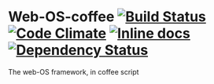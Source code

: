 # Web-OS-coffee [![Build Status](https://travis-ci.org/Gum-Joe/Web-OS-coffee.svg?branch=master)](https://travis-ci.org/Gum-Joe/Web-OS-coffee) [![Code Climate](https://codeclimate.com/github/Gum-Joe/Web-OS-coffee/badges/gpa.svg)](https://codeclimate.com/github/Gum-Joe/Web-OS-coffee) [![Inline docs](http://inch-ci.org/github/Gum-Joe/Web-OS-coffee.svg?branch=master)](http://inch-ci.org/github/Gum-Joe/Web-OS-coffee) [![Dependency Status](https://david-dm.org/Gum-Joe/Web-OS-coffee.svg)](https://david-dm.org/Gum-Joe/Web-OS-coffee)
The web-OS framework, in coffee script
